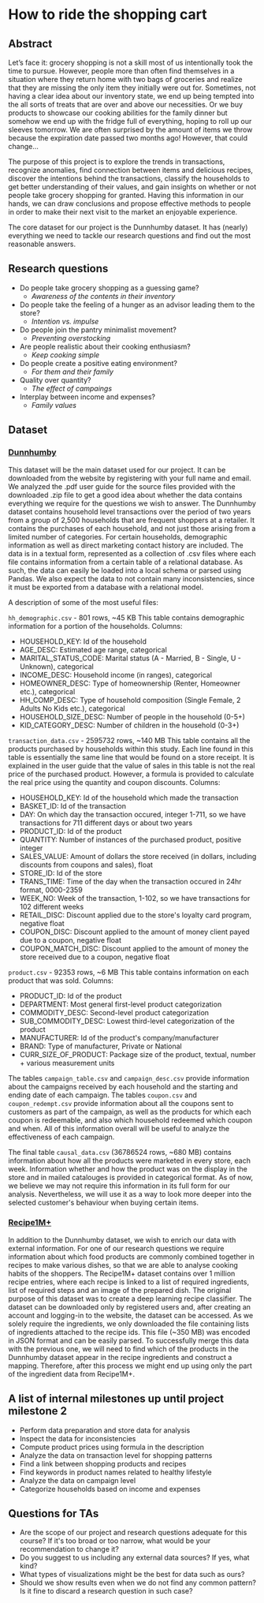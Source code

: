 # How to ride the shopping cart

## Abstract

Let’s face it: grocery shopping is not a skill most of us intentionally took the time to pursue. However, people more than often find themselves in a situation where they return home with two bags of groceries and realize that they are missing the only item they initially were out for. Sometimes, not having a clear idea about our inventory state, we end up being tempted into the all sorts of treats that are over and above our necessities. Or we buy products to showcase our cooking abilities for the family dinner but somehow we end up with the fridge full of everything, hoping to roll up our sleeves tomorrow. We are often surprised by the amount of items we throw because the expiration date passed two months ago! However, that could change...

The purpose of this project is to explore the trends in transactions, recognize anomalies, find connection between items and delicious recipes, discover the intentions behind the transactions, classify the households to get better understanding of their values, and gain insights on whether or not people take grocery shopping for granted. Having this information in our hands, we can draw conclusions and propose effective methods to people in order to make their next visit to the market an enjoyable experience.

The core dataset for our project is the Dunnhumby dataset. It has (nearly) everything we need to tackle our research questions and find out the most reasonable answers.

## Research questions

- Do people take grocery shopping as a guessing game?
	- *Awareness of the contents in their inventory*
- Do people take the feeling of a hunger as an advisor leading them to the store?
	- *Intention vs. impulse*
- Do people join the pantry minimalist movement?
	- *Preventing overstocking*
- Are people realistic about their cooking enthusiasm?
	- *Keep cooking simple*
- Do people create a positive eating environment?
	- *For them and their family*
- Quality over quantity?
	- *The effect of campaings*
- Interplay between income and expenses?
	- *Family values*

## Dataset

### [Dunnhumby](https://www.dunnhumby.com/careers/engineering/sourcefiles)
This dataset will be the main dataset used for our project. It can be downloaded from the website by registering with your full name and email. We analyzed the .pdf user guide for the source files provided with the downloaded .zip file to get a good idea about whether the data contains everything we require for the questions we wish to answer.
The Dunnhumby dataset contains household level transactions over the period of two years from a group of 2,500 households that are frequent shoppers at a retailer. It contains the purchases of each household, and not just those arising from a limited number of categories. For certain households, demographic information as well as direct marketing contact history are included.
The data is in a textual form, represented as a collection of .csv files where each file contains information from a certain table of a relational database. As such, the data can easily be loaded into a local schema or parsed using Pandas. We also expect the data to not contain many inconsistencies, since it must be exported from a database with a relational model.

A description of some of the most useful files:

`hh_demographic.csv` - 801 rows, ~45 KB
This table contains demographic information for a portion of the households.
Columns:
 - HOUSEHOLD_KEY: Id of the household
 - AGE_DESC: Estimated age range, categorical
 - MARITAL_STATUS_CODE: Marital status (A - Married, B - Single, U - Unknown), categorical
 - INCOME_DESC: Household income (in ranges), categorical
 - HOMEOWNER_DESC: Type of homeownership (Renter, Homeowner etc.), categorical
 - HH_COMP_DESC: Type of household composition (Single Female, 2 Adults No Kids etc.), categorical
 - HOUSEHOLD_SIZE_DESC: Number of people in the household (0-5+)
 - KID_CATEGORY_DESC: Number of children in the household (0-3+)

`transaction_data.csv` - 2595732 rows, ~140 MB
This table contains all the products purchased by households within this study. Each line found in this table is essentially the same line that would be found on a store receipt. It is explained in the user guide that the value of sales in this table is not the real price of the purchased product. However, a formula is provided to calculate the real price using the quantity and coupon discounts.
Columns:
 - HOUSEHOLD_KEY: Id of the household which made the transaction
 - BASKET_ID: Id of the transaction
 - DAY: On which day the transaction occured, integer 1-711, so we have transactions for 711 different days or about two years
 - PRODUCT_ID: Id of the product
 - QUANTITY: Number of instances of the purchased product, positive integer
 - SALES_VALUE: Amount of dollars the store received (in dollars, including discounts from coupons and sales), float
 - STORE_ID: Id of the store
 - TRANS_TIME: Time of the day when the transaction occured in 24hr format, 0000-2359 
 - WEEK_NO: Week of the transaction, 1-102, so we have transactions for 102 different weeks
 - RETAIL_DISC: Discount applied due to the store's loyalty card program, negative float
 - COUPON_DISC: Discount applied to the amount of money client payed due to a coupon, negative float
 - COUPON_MATCH_DISC: Discount applied to the amount of money the store received due to a coupon, negative float

`product.csv` - 92353 rows, ~6 MB
This table contains information on each product that was sold.
Columns: 
- PRODUCT_ID: Id of the product
- DEPARTMENT: Most general first-level product categorization
- COMMODITY_DESC: Second-level product categorization
- SUB_COMMODITY_DESC: Lowest third-level categorization of the product
- MANUFACTURER: Id of the product's company/manufacturer
- BRAND: Type of manufacturer, Private or National
- CURR_SIZE_OF_PRODUCT: Package size of the product, textual, number + various measurement units

The tables `campaign_table.csv` and `campaign_desc.csv` provide information about the campaigns received by each household and the starting and ending date of each campaign. The tables `coupon.csv` and `coupon_redempt.csv` provide information about all the coupons sent to customers as part of the campaign, as well as the products for which each coupon is redeemable, and also which household redeemed which coupon and when. All of this information overall will be useful to analyze the effectiveness of each campaign.

The final table `causal_data.csv` (36786524 rows, ~680 MB) contains information about how all the products were marketed in every store, each week. Information whether and how the product was on the display in the store and in mailed catalouges is provided in categorical format. As of now, we believe we may not require this information in its full form for our analysis. Nevertheless, we will use it as a way to look more deeper into the selected customer's behaviour when buying certain items.


### [Recipe1M+](http://pic2recipe.csail.mit.edu)
In addition to the Dunnhumby dataset, we wish to enrich our data with external information. For one of our research questions we require information about which food products are commonly combined together in recipes to make various dishes, so that we are able to analyse cooking habits of the shoppers.
The Recipe1M+ dataset contains over 1 million recipe entries, where each recipe is linked to a list of required ingredients, list of required steps and an image of the prepared dish. The original purpose of this dataset was to create a deep learning recipe classifier.
The dataset can be downloaded only by registered users and, after creating an account and logging-in to the website, the dataset can be accessed. As we solely require the ingredients, we only downloaded the file containing lists of ingredients attached to the recipe ids.
This file (~350 MB) was encoded in JSON format and can be easily parsed.
To successfully merge this data with the previous one, we will need to find which of the products in the Dunnhumby dataset appear in the recipe ingredients and construct a mapping. Therefore, after this process we might end up using only the part of the ingredient data from Recipe1M+.


## A list of internal milestones up until project milestone 2

- Perform data preparation and store data for analysis
- Inspect the data for inconsistencies
- Compute product prices using formula in the description
- Analyze the data on transaction level for shopping patterns
- Find a link between shopping products and recipes
- Find keywords in product names related to healthy lifestyle
- Analyze the data on campaign level
- Categorize households based on income and expenses


## Questions for TAs

- Are the scope of our project and research questions adequate for this course? If it's too broad or too narrow, what would be your recommendation to change it?
- Do you suggest to us including any external data sources? If yes, what kind?
- What types of visualizations might be the best for data such as ours?
- Should we show results even when we do not find any common pattern? Is it fine to discard a research question in such case?
